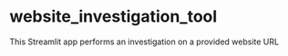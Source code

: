 # website_investigation_tool
This Streamlit app performs an investigation on a provided website URL
